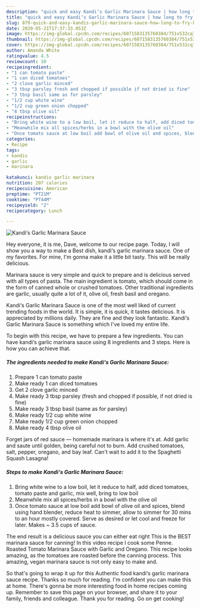 ```yaml
---
description: "quick and easy Kandi‘s Garlic Marinara Sauce | how long to fry Kandi‘s Garlic Marinara Sauce"
title: "quick and easy Kandi‘s Garlic Marinara Sauce | how long to fry Kandi‘s Garlic Marinara Sauce"
slug: 879-quick-and-easy-kandis-garlic-marinara-sauce-how-long-to-fry-kandis-garlic-marinara-sauce
date: 2020-05-21T17:37:33.053Z
image: https://img-global.cpcdn.com/recipes/6071583135760384/751x532cq70/kandis-garlic-marinara-sauce-recipe-main-photo.jpg
thumbnail: https://img-global.cpcdn.com/recipes/6071583135760384/751x532cq70/kandis-garlic-marinara-sauce-recipe-main-photo.jpg
cover: https://img-global.cpcdn.com/recipes/6071583135760384/751x532cq70/kandis-garlic-marinara-sauce-recipe-main-photo.jpg
author: Amanda White
ratingvalue: 4.5
reviewcount: 10
recipeingredient:
- "1 can tomato paste"
- "1 can diced tomatoes"
- "2 clove garlic minced"
- "3 tbsp parsley fresh and chopped if possible if not dried is fine"
- "3 tbsp basil same as for parsley"
- "1/2 cup white wine"
- "1/2 cup green onion chopped"
- "4 tbsp olive oil"
recipeinstructions:
- "Bring white wine to a low boil, let it reduce to half, add diced tomatoes, tomato paste and garlic, mix well, bring to low boil"
- "Meanwhile mix all spices/herbs in a bowl with the olive oil"
- "Once tomato sauce at low boil add bowl of olive oil and spices, blend using hand blender, reduce heat to simmer, allow to simmer for 30 mins to an hour mostly covered. Serve as desired or let cool and freeze for later. Makes ~ 3.5 cups of sauce."
categories:
- Recipe
tags:
- kandis
- garlic
- marinara

katakunci: kandis garlic marinara 
nutrition: 207 calories
recipecuisine: American
preptime: "PT21M"
cooktime: "PT44M"
recipeyield: "2"
recipecategory: Lunch

---
```



![Kandi‘s Garlic Marinara Sauce](https://img-global.cpcdn.com/recipes/6071583135760384/751x532cq70/kandis-garlic-marinara-sauce-recipe-main-photo.jpg)

Hey everyone, it is me, Dave, welcome to our recipe page. Today, I will show you a way to make a Best dish, kandi‘s garlic marinara sauce. One of my favorites. For mine, I'm gonna make it a little bit tasty. This will be really delicious.

Marinara sauce is very simple and quick to prepare and is delicious served with all types of pasta. The main ingredient is tomato, which should come in the form of canned whole or crushed tomatoes. Other traditional ingredients are garlic, usually quite a lot of it, olive oil, fresh basil and oregano.

Kandi‘s Garlic Marinara Sauce is one of the most well liked of current trending foods in the world. It is simple, it is quick, it tastes delicious. It is appreciated by millions daily. They are fine and they look fantastic. Kandi‘s Garlic Marinara Sauce is something which I've loved my entire life.


To begin with this recipe, we have to prepare a few ingredients. You can have kandi‘s garlic marinara sauce using 8 ingredients and 3 steps. Here is how you can achieve that.

<!--inarticleads1-->

##### The ingredients needed to make Kandi‘s Garlic Marinara Sauce:

1. Prepare 1 can tomato paste
1. Make ready 1 can diced tomatoes
1. Get 2 clove garlic minced
1. Make ready 3 tbsp parsley (fresh and chopped if possible, if not dried is fine)
1. Make ready 3 tbsp basil (same as for parsley)
1. Make ready 1/2 cup white wine
1. Make ready 1/2 cup green onion chopped
1. Make ready 4 tbsp olive oil


Forget jars of red sauce — homemade marinara is where it&#39;s at. Add garlic and saute until golden, being careful not to burn. Add crushed tomatoes, salt, pepper, oregano, and bay leaf. Can&#39;t wait to add it to the Spaghetti Squash Lasagna! 

<!--inarticleads2-->

##### Steps to make Kandi‘s Garlic Marinara Sauce:

1. Bring white wine to a low boil, let it reduce to half, add diced tomatoes, tomato paste and garlic, mix well, bring to low boil
1. Meanwhile mix all spices/herbs in a bowl with the olive oil
1. Once tomato sauce at low boil add bowl of olive oil and spices, blend using hand blender, reduce heat to simmer, allow to simmer for 30 mins to an hour mostly covered. Serve as desired or let cool and freeze for later. Makes ~ 3.5 cups of sauce.


The end result is a delicious sauce you can either eat right This is the BEST marinara sauce for canning! In this video recipe I cook some Penne. Roasted Tomato Marinara Sauce with Garlic and Oregano. This recipe looks amazing, as the tomatoes are roasted before the canning process. This amazing, vegan marinara sauce is not only easy to make and. 

So that's going to wrap it up for this Authentic food kandi‘s garlic marinara sauce recipe. Thanks so much for reading. I'm confident you can make this at home. There's gonna be more interesting food in home recipes coming up. Remember to save this page on your browser, and share it to your family, friends and colleague. Thank you for reading. Go on get cooking!
